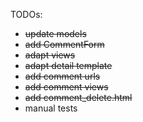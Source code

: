 TODOs:
- ~~update models~~
- ~~add CommentForm~~
- ~~adapt views~~
- ~~adapt detail template~~
- ~~add comment urls~~
- ~~add comment views~~
- ~~add comment_delete.html~~
- manual tests




